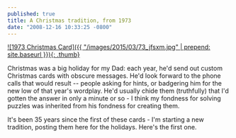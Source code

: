 ```yaml
---
published: true
title: A Christmas tradition, from 1973
date: "2008-12-16 10:33:25 -0800"
---
```


<a href="/images/2015/03/73_jfsxm.jpg">
  ![1973 Christmas Card]({{ "/images/2015/03/73_jfsxm.jpg" | prepend: site.baseurl }}){: .thumb}
</a>

Christmas was a big holiday for my Dad: each year, he'd send out custom
Christmas cards with obscure messages. He'd look forward to the phone calls
that would result -- people asking for hints, or badgering him for the new
low of that year's wordplay. He'd usually chide them (truthfully) that I'd
gotten the answer in only a minute or so - I think my fondness for solving
puzzles was inherited from his fondness for creating them.

It's been 35 years since the first of these cards - I'm starting a new
tradition, posting them here for the holidays. Here's the first one.
